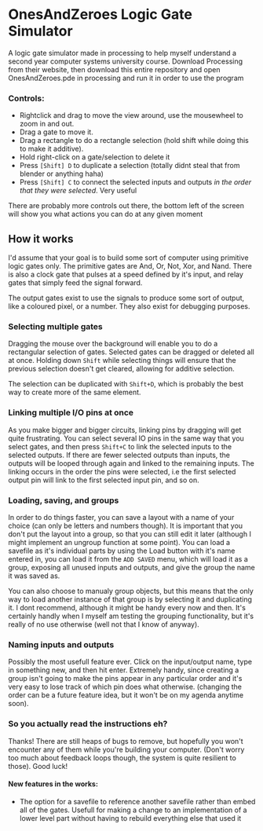 # OnesAndZeroes Logic Gate Simulator

A logic gate simulator made in processing to help myself understand a second year computer systems university course. Download Processing from their website, then download this entire repository and open OnesAndZeroes.pde in processing and run it in order to use the program

### Controls:

- Rightclick and drag to move the view around, use the mousewheel to zoom in and out.
- Drag a gate to move it. 
- Drag a rectangle to do a rectangle selection (hold shift while doing this to make it additive). 
- Hold right-click on a gate/selection to delete it
- Press `[Shift] D` to duplicate a selection (totally didnt steal that from blender or anything haha)
- Press `[Shift] C` to connect the selected inputs and outputs *in the order that they were selected*. Very useful

There are probably more controls out there, the bottom left of the screen will show you what actions you can do at any given moment

## How it works
I'd assume that your goal is to build some sort of computer using primitive logic gates only. The primitive gates are And, Or, Not, Xor, and Nand. There is also a clock gate that pulses at a speed defined by it's input, and relay gates that simply feed the signal forward.

The output gates exist to use the signals to produce some sort of output, like a coloured pixel, or a number. They also exist for debugging purposes.

### Selecting multiple gates
Dragging the mouse over the background will enable you to do a rectangular selection of gates. Selected gates can be dragged or deleted all at once. Holding down `Shift` while selecting things will ensure that the previous selection doesn't get cleared, allowing for additive selection. 

The selection can be duplicated with `Shift+D`, which is probably the best way to create more of the same element.

### Linking multiple I/O pins at once
As you make bigger and bigger circuits, linking pins by dragging will get quite frustrating. You can select several IO pins in the same way that you select gates, and then press `Shift+C` to link the selected inputs to the selected outputs. If there are fewer selected outputs than inputs, the outputs will be looped through again and linked to the remaining inputs. The linking occurs in the order the pins were selected, i.e the first selected output pin will link to the first selected input pin, and so on. 

### Loading, saving, and groups

In order to do things faster, you can save a layout with a name of your choice (can only be letters and numbers though). It is important that you don't put the layout into a group, so that you can still edit it later (although I might implement an ungroup function at some point). You can load a savefile as it's individual parts by using the Load button with it's name entered in, you can load it from the `ADD SAVED` menu, which will load it as a group, exposing all unused inputs and outputs, and give the group the name it was saved as.

You can also choose to manualy group objects, but this means that the only way to load another instance of that group is by selecting it and duplicating it. I dont recommend, although it might be handy every now and then. It's certainly handly when I myself am testing the grouping functionality, but it's really of no use otherwise (well not that I know of anyway).

### Naming inputs and outputs

Possibly the most usefull feature ever. Click on the input/output name, type in something new, and then hit enter. Extremely handy, since creating a group isn't going to make the pins appear in any particular order and it's very easy to lose track of which pin does what otherwise. (changing the order can be a future feature idea, but it won't be on my agenda anytime soon).

### So you actually read the instructions eh?
Thanks! There are still heaps of bugs to remove, but hopefully you won't encounter any of them while you're building your computer. (Don't worry too much about feedback loops though, the system is quite resilient to those). Good luck!

#### New features in the works:
- The option for a savefile to reference another savefile rather than embed all of the gates. Usefull for making a change to an implementation of a lower level part without having to rebuild everything else that used it

